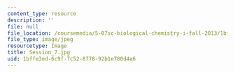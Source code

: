 ```yaml
---
content_type: resource
description: ''
file: null
file_location: /coursemedia/5-07sc-biological-chemistry-i-fall-2013/1bffe3ed6c9f7c52877892b1e780d4a6_Session_7.jpg
file_type: image/jpeg
resourcetype: Image
title: Session_7.jpg
uid: 1bffe3ed-6c9f-7c52-8778-92b1e780d4a6
---
```

